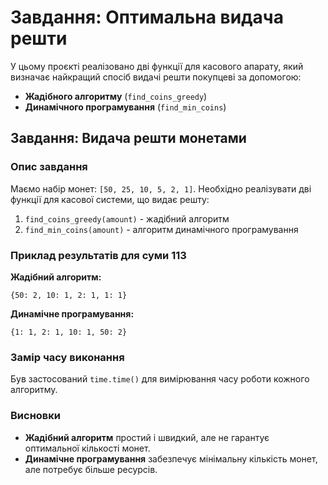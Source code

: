 
# Завдання: Оптимальна видача решти

У цьому проєкті реалізовано дві функції для касового апарату, який визначає найкращий спосіб видачі решти покупцеві за допомогою:

  * **Жадібного алгоритму** (`find_coins_greedy`)
  * **Динамічного програмування** (`find_min_coins`)



## Завдання: Видача решти монетами

### Опис завдання

Маємо набір монет: `[50, 25, 10, 5, 2, 1]`. Необхідно реалізувати дві функції для касової системи, що видає решту:

1.  `find_coins_greedy(amount)` - жадібний алгоритм
2.  `find_min_coins(amount)` - алгоритм динамічного програмування

### Приклад результатів для суми 113

**Жадібний алгоритм:**

```
{50: 2, 10: 1, 2: 1, 1: 1}
```

**Динамічне програмування:**

```
{1: 1, 2: 1, 10: 1, 50: 2} 
```

### Замір часу виконання

Був застосований `time.time()` для вимірювання часу роботи кожного алгоритму.



### Висновки

  * **Жадібний алгоритм** простий і швидкий, але не гарантує оптимальної кількості монет.
  * **Динамічне програмування** забезпечує мінімальну кількість монет, але потребує більше ресурсів.